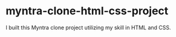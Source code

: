 # myntra-clone-html-css-project
I built this Myntra clone project utilizing my skill in HTML and CSS.
